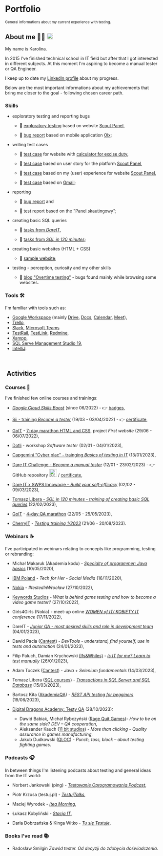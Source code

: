 # Portfolio
<sub> General informations about my current experience with testing.

## About me 👩‍💻 [<img width="20" alt="LinkedIn logo" src="https://user-images.githubusercontent.com/110050632/220698295-2aaafcfd-449e-4ebc-8b83-150a4fe3ddac.png">](https://www.linkedin.com/in/karabiel/)


My name is Karolina.

In 2015 I've finished technical school in IT field but after that I got interested in different subjects. At this moment I'm aspiring to become a manual tester or QA Engineer.

I keep up to date my [LinkedIn profile](https://www.linkedin.com/in/karabiel/) about my progress.
 
Below are the most important informations about my achievements that bring me closer to the goal - following chosen career path.


### Skills

  * exploratory testing and reporting bugs


    -  :link: [exploratory testing](https://github.com/karabiel/challenge_portfolio_Karolina#subtask-4-testy-eksploracyjne-na-podstawie-strony-scouts-panel) based on website [Scout Panel](https://scouts-test.futbolkolektyw.pl/),


    - :link: [bug report](https://docs.google.com/document/d/10Z9YXiHvSQIUTTH_gE_tWjCFvfwflCbufErSiO5BM9w/edit) based on mobile application [Olx](https://play.google.com/store/apps/details?id=pl.tablica&hl=pl&gl=US);



  * writing test cases


    - :link: [test case](https://docs.google.com/spreadsheets/d/1gMRvA4AzB3IckBaf9QPf3tALYW9ygNu0e_rcYhbp9M8/edit?usp=sharing) for website with [calculator for excise duty](https://obliczakcyze.pl/),


    - :link: [test case](https://docs.google.com/document/d/16axYt9oWGVhoxJG_qsYtjMcE5DUH_8Lb6Pc2V6E4WtQ/edit) based on user story for the platform [Scout Panel](https://scouts-test.futbolkolektyw.pl/),


    - :link: [test case](https://docs.google.com/document/d/1GMdhsz729eZkyM9er0wHh-U1uyYDE_b8DTaAOpzDUXg/edit) based on my (user) experience for website [Scout Panel](https://scouts-test.futbolkolektyw.pl/),
 


    - :link: [test case](https://docs.google.com/spreadsheets/d/1m42aw74ORIgIxPNJ6pHRAMbvcZYDSOixvUUUSEOibPc/edit#gid=1984670991) based on [Gmail](www.gmail.com);


  * reporting


    - :link: [bug report](https://docs.google.com/document/d/1fc_X-yDKoup5dAW1CryDtON9PDTs1DBv-mdBZgsI9uk/edit) and


    - :link: [test report](https://docs.google.com/document/d/1KBOfmVwDDewuCNtc_5K7XHYyNXzRtOEJ_VUHEgW1zSM/edit) based on the ["Panel skautingowy"](https://scouts.futbolkolektyw.pl/);


  * creating basic SQL queries


    - :link: [tasks from *DareIT*](https://github.com/karabiel/challenge_portfolio_Karolina#subtask-3-zadania-weight_lifting),
    
    
    - :link: [tasks from *SQL in 120 minutes*](https://github.com/karabiel/SQL-w-120-min/blob/main/README.md);

  * creating basic websites (HTML + CSS)


    - :link: [sample website](https://62c29c2fac36813543eb1f90--venerable-chaja-3bae5f.netlify.app/);
    

  * testing - perception, curiosity and my other skills
 

    - :link: [blog "Overtime testing"](https://docs.google.com/document/d/11OYDfNMvq5at9UK4e01jVxfimCmF35glh1GNUl4dP6Q/edit) - bugs found mainly while browsing some websites.


### Tools :hammer_and_wrench:

I'm familiar with tools such as:

  - [Google Workspace](https://workspace.google.com/features/) (mainly [Drive](https://workspace.google.com/products/drive/), [Docs](https://workspace.google.com/products/docs/), [Calendar](https://workspace.google.com/products/calendar/), [Meet](https://workspace.google.com/products/meet/)),
  - [Trello](https://trello.com/pl),
  - [Slack](https://slack.com/), [Microsoft Teams](https://www.microsoft.com/pl-pl/microsoft-teams/group-chat-software)
  - [TestRail](http://testrail.com/), [TestLink](https://testlink.org/), [Redmine](https://www.redmine.org/),
  - [Xampp](https://www.apachefriends.org/pl/index.html),
  - [SQL Serve Management Studio 19](https://learn.microsoft.com/en-us/sql/ssms/download-sql-server-management-studio-ssms?view=sql-server-ver16),
  - [IntelliJ](https://www.jetbrains.com/idea/).
<br>

##  Activities


### Courses :school_satchel:

I've finished few online courses and trainings:

  * [*Google Cloud Skills Boost*](https://www.cloudskillsboost.google/) (since 06/2022) - :point_right: [badges](https://www.cloudskillsboost.google/public_profiles/f9509f71-eac0-4a44-8aa6-6cc23e8eb26a),

  * [Sii - training *Become a tester*](https://sii.pl/szkolenia/oferta/zostan-testerem/) (19/03 - 03/04/2022) - :point_right: [certificate](https://drive.google.com/file/d/1vqA5gkPpQiQY4HiVvZ-A2paccgTGGMYn/view),

  * [GoIT](https://m.goit.global/pl/) - [7-day marathon HTML and CSS](https://m.goit.global/pl/?utm_source=organic&utm_medium=seo&utm_campaign=freeproductpage), project *First website* (29/06 - 06/07/2022),

  * [Dotli](https://dotli.pl/qc/) - workshop *Software tester* (02/01 - 04/01/2023),

  * [Capgemini "Cyber plac" - trainging *Basics of testing in IT*](https://kursy.cyberplac.pl/product/podstawy-testowania-w-it/) (13/01/2023),

  * [Dare IT Challenge - *Become a manual tester*](https://www.dareit.io/challenges/qa-manual-testing) (12/01 - 23/02/2023) - :point_right: GitHub repository [<img width="25" alt="Github logo" src="https://user-images.githubusercontent.com/110050632/220699930-d425d600-c30a-499d-8bf9-a713cf389535.png">](https://github.com/karabiel/challenge_portfolio_Karolina) / [certificate](https://drive.google.com/drive/folders/1kah8juosYfMavOis_6O5CjazhItI-3dD),

  * [Dare IT x SWPS Innowacje – *Build your self-efficacy*](https://kurs.dareit.io/) (02/02 - 09/03/2023),

  * [Tomasz Libera - *SQL in 120 minutes - training of creating basic SQL queries*](https://www.kursysql.pl/szkolenie-sql-w-120-minut/) (22/02/2023),
 
  * [GoIT](https://m.goit.global/pl) - [4-day QA marathon](https://qa.m.goit.global/pl/?utm_source=organic&utm_medium=seo&utm_campaign=freeproductpage) (22/05 - 25/05/2023),

  * [CherryIT](http://cherry-it.pl/) - [*Testing training 1/2023*](http://cherry-it.pl/podsumowanie-projektu-treningowego-1-2023/) (21/06 - 20/08/2023).


### Webinars :coffee:

I've participated in webinars relating to concepts like programming, testing or rebranding:

  * Michał Makaruk (Akademia kodu) - [*Specialty of programmer: Java basics*](https://www.youtube.com/watch?v=wtSX8n5omrI) (10/05/2020),

  * [IBM Poland](https://www.ibm.com/) - *Tech for Her - Social Media* (16/11/2020),

  * [Nokia](https://www.nokia.com/) - *#testedInWrocław* (27/10/2022),

  * [Keywords Studios](https://www.keywordsstudios.com/) - *What is behind game testing and how to become a video game tester?* (27/10/2022),

  * Girls4Girls (Nokia) - meet-up online [*WOMEN of IT/ KOBIETY IT conference*](https://nokiabydgoszcz.pl/kobiety-w-it/girls-for-girls/) (17/11/2022),

  * DareIT - [*Junior QA - most desired skills and role in development team*](https://www.youtube.com/live/RUAwpJq928A?feature=share) (04/01/2023),

  * Dawid Pacia ([Cantest](https://www.cantest.it/)) - *DevTools - understand, find yourself, use in tests and automation* (24/01/2023),

  * Filip Paluch, Damian Krychowski [(Ifs&Whiles)](https://www.czyitjestdlamnie.pl/) - [*Is IT for me? Learn to test manually*](https://www.czyitjestdlamnie.pl/warsztaty-testowanie-manualne-aplikacji) (26/01/2023),
  
  * Adam Toczek ([Cantest](https://www.cantest.it/)) - *Java + Selenium fundamentals* (14/03/2023),
  
  * Tomasz Libera ([SQL courses](https://www.kursysql.pl/)) - [*Transactions in SQL Server and SQL Database*](https://www.youtube.com/live/i9JrEzYUm68) (15/03/2023),
  
  * Bartosz Kita ([AkademiaQA](https://akademiaqa.pl/)) - [*REST API testing for begginers*](https://www.youtube.com/live/J2h7r9BCAts?feature=share) (19/06/2023),
  
  * [Digital Dragons Academy: Testy QA](https://akademia.digitaldragons.pl/testy-qa/) (28/10/2023):
    - Dawid Babiak, Michał Rybczyński ([Rage Quit Games](https://ragequitgames.com/))- *How to be on the same side? DEV – QA cooperation*,
    - Aleksander Kauch ([11 bit studios](https://www.11bitstudios.com)) - *More than clicking - Quality assurance in games manufacturing*,
    - Jakub Dudkowski ([QLOC](https://q-loc.com/)) - *Punch, toss, block – about testing fighting games*.
  


### Podcasts :headphones:

In between things I'm listening podcasts about testing and general ideas from the IT world:

  * Norbert Jankowski (ping) - [*Testowanie Oprogramowania Podcast*](https://podcasts.google.com/feed/aHR0cHM6Ly9wb2RjYXN0dGVzdG93YW5pZS5wbC9mZWVkLw),

  * Piotr Krzosa (testuj.pl) - [*TestujTalks*](https://podcasts.google.com/feed/aHR0cHM6Ly9mZWVkcy5jYXB0aXZhdGUuZm0vdGVzdHVqdGFsa3Mv),

  * Maciej Wyrodek - [*Itea Morning*](https://podcasts.google.com/feed/aHR0cHM6Ly9hbmNob3IuZm0vcy82NjJlZDEwOC9wb2RjYXN0L3Jzcw),
  
  * Łukasz Kobyliński - [*Stacja IT*](https://podcasts.google.com/feed/aHR0cHM6Ly9zdGFjamFpdC5saWJzeW4uY29tL3Jzcw),

  * Daria Dobrzańska & Kinga Witko - [*Tu się Testuje*](https://open.spotify.com/show/75eyDizBIrd2QX0kSkkApJ).


### Books I've read :books:

  * Radosław Smilgin *Zawód tester. Od decyzji do zdobycia doświadczenia*.
